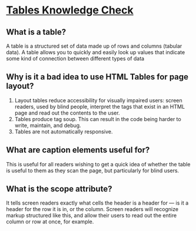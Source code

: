 # [Tables Knowledge Check](https://www.theodinproject.com/lessons/node-path-intermediate-html-and-css-tables#knowledge-check)

## What is a table?

A table is a structured set of data made up of rows and columns (tabular data). A table allows you to quickly and easily look up values that indicate some kind of connection between different types of data

## Why is it a bad idea to use HTML Tables for page layout?

1. Layout tables reduce accessibility for visually impaired users: screen readers, used by blind people, interpret the tags that exist in an HTML page and read out the contents to the user.
2. Tables produce tag soup. This can result in the code being harder to write, maintain, and debug.
3. Tables are not automatically responsive.

## What are caption elements useful for?

This is useful for all readers wishing to get a quick idea of whether the table is useful to them as they scan the page, but particularly for blind users.

## What is the scope attribute?

It tells screen readers exactly what cells the header is a header for — is it a header for the row it is in, or the column. Screen readers will recognize markup structured like this, and allow their users to read out the entire column or row at once, for example.
